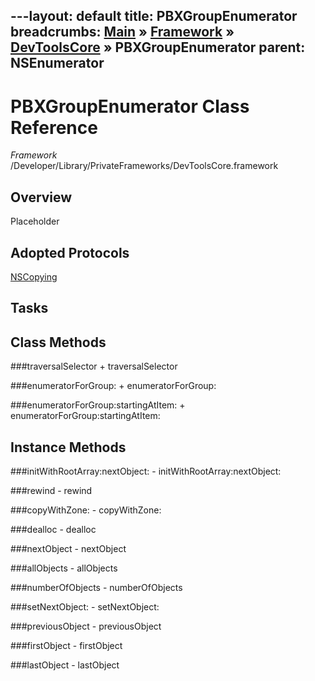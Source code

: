 ---layout: default
title: PBXGroupEnumerator
breadcrumbs: <a href="/index.html">Main</a> &raquo; <a href="/Frameworks.html">Framework</a> &raquo; <a href="/Frameworks/DevToolsCore.html">DevToolsCore</a> &raquo; PBXGroupEnumerator
parent: NSEnumerator 
---
# PBXGroupEnumerator Class Reference

*Framework* /Developer/Library/PrivateFrameworks/DevToolsCore.framework

## Overview

Placeholder

## Adopted Protocols

[NSCopying]()

## Tasks

## Class Methods

<a name="+traversalSelector"></a>
###traversalSelector
    + traversalSelector

<a name="+enumeratorForGroup:"></a>
###enumeratorForGroup:
    + enumeratorForGroup:

<a name="+enumeratorForGroup:startingAtItem:"></a>
###enumeratorForGroup:startingAtItem:
    + enumeratorForGroup:startingAtItem:

## Instance Methods

<a name="-initWithRootArray:nextObject:"></a>
###initWithRootArray:nextObject:
    - initWithRootArray:nextObject:

<a name="-rewind"></a>
###rewind
    - rewind

<a name="-copyWithZone:"></a>
###copyWithZone:
    - copyWithZone:

<a name="-dealloc"></a>
###dealloc
    - dealloc

<a name="-nextObject"></a>
###nextObject
    - nextObject

<a name="-allObjects"></a>
###allObjects
    - allObjects

<a name="-numberOfObjects"></a>
###numberOfObjects
    - numberOfObjects

<a name="-setNextObject:"></a>
###setNextObject:
    - setNextObject:

<a name="-previousObject"></a>
###previousObject
    - previousObject

<a name="-firstObject"></a>
###firstObject
    - firstObject

<a name="-lastObject"></a>
###lastObject
    - lastObject

